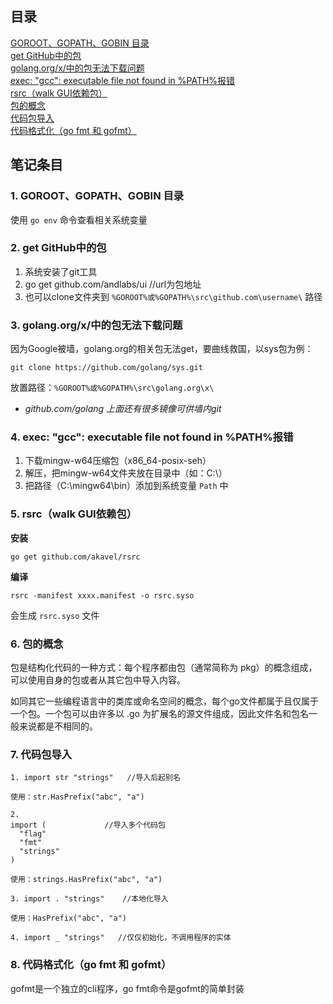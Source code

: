## 目录
<a href="#1">GOROOT、GOPATH、GOBIN 目录</a><br />
<a href="#2">get GitHub中的包</a><br />
<a href="#3">golang.org/x/中的包无法下载问题</a><br />
<a href="#4">exec: "gcc": executable file not found in %PATH%报错</a><br />
<a href="#5">rsrc（walk GUI依赖包）</a><br />
<a href="#6">包的概念</a><br />
<a href="#7">代码包导入</a><br />
<a href="#8">代码格式化（go fmt 和 gofmt）</a>

## 笔记条目
### <a name="1">1. GOROOT、GOPATH、GOBIN 目录</a>

使用 `go env` 命令查看相关系统变量

### <a name="2">2. get GitHub中的包</a>

1. 系统安装了git工具
2. go get github.com/andlabs/ui   //url为包地址
3. 也可以clone文件夹到 `%GOROOT%或%GOPATH%\src\github.com\username\` 路径

### <a name="3">3. golang.org/x/中的包无法下载问题</a>

因为Google被墙，golang.org的相关包无法get，要曲线救国，以sys包为例：

```
git clone https://github.com/golang/sys.git
```

放置路径：`%GOROOT%或%GOPATH%\src\golang.org\x\`

- *github.com/golang 上面还有很多镜像可供墙内git*

### <a name="4">4. exec: "gcc": executable file not found in %PATH%报错</a>

1. 下载mingw-w64压缩包（x86_64-posix-seh）
2. 解压，把mingw-w64文件夹放在目录中（如：C:\）
3. 把路径（C:\mingw64\bin）添加到系统变量 `Path` 中

### <a name="5">5. rsrc（walk GUI依赖包）</a>

**安装**

```
go get github.com/akavel/rsrc
```

**编译**

```
rsrc -manifest xxxx.manifest -o rsrc.syso
```
会生成 `rsrc.syso` 文件

### <a name="6">6. 包的概念</a>

包是结构化代码的一种方式：每个程序都由包（通常简称为 pkg）的概念组成，可以使用自身的包或者从其它包中导入内容。

如同其它一些编程语言中的类库或命名空间的概念，每个go文件都属于且仅属于一个包。一个包可以由许多以 .go 为扩展名的源文件组成，因此文件名和包名一般来说都是不相同的。

### <a name="7">7. 代码包导入</a>

```
1. import str "strings"   //导入后起别名

使用：str.HasPrefix("abc", "a")

2.
import (             //导入多个代码包
  "flag"
  "fmt"
  "strings"
)

使用：strings.HasPrefix("abc", "a")

3. import . "strings"    //本地化导入

使用：HasPrefix("abc", "a")

4. import _ "strings"   //仅仅初始化，不调用程序的实体
```

### <a name="8">8. 代码格式化（go fmt 和 gofmt）</a>

gofmt是一个独立的cli程序，go fmt命令是gofmt的简单封装
